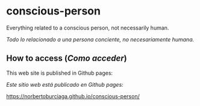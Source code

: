 # conscious-person

Everything related to a conscious person, not necessarily human.

_Todo lo relacionado a una persona conciente, no necesariamente humana._


## How to access (_Como acceder_)

This web site is published in Github pages:

_Este sitio web está publicado en Github pages:_

https://norbertoburciaga.github.io/conscious-person/
